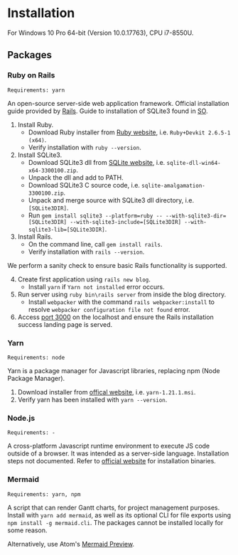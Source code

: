 # Installation

For Windows 10 Pro 64-bit (Version 10.0.17763), CPU i7-8550U.

## Packages

### Ruby on Rails
`Requirements: yarn`

An open-source server-side web application framework.
Official installation guide provided by [Rails](https://guides.rubyonrails.org/getting_started.html#installing-rails). Guide to installation of SQLite3 found in [SO](https://stackoverflow.com/a/16524605).

1. Install Ruby.
    + Download Ruby installer from [Ruby website](https://rubyinstaller.org/downloads/), i.e. `Ruby+Devkit 2.6.5-1 (x64)`.
    + Verify installation with `ruby --version`.
2. Install SQLite3.
    + Download SQLite3 dll from [SQLite website](https://www.sqlite.org/download.html), i.e. `sqlite-dll-win64-x64-3300100.zip`.
    + Unpack the dll and add to PATH.
    + Download SQLite3 C source code, i.e. `sqlite-amalgamation-3300100.zip`.
    + Unpack and merge source with SQLite3 dll directory, i.e. `[SQLite3DIR]`.
    + Run `gem install sqlite3 --platform=ruby -- --with-sqlite3-dir=[SQLite3DIR] --with-sqlite3-include=[SQLite3DIR] --with-sqlite3-lib=[SQLite3DIR]`.
3. Install Rails.
    + On the command line, call `gem install rails`.
    + Verify installation with `rails --version`.

We perform a sanity check to ensure basic Rails functionality is supported.

4. Create first application using `rails new blog`.
    + Install `yarn` if `Yarn not installed` error occurs.
5. Run server using `ruby bin\rails server` from inside the blog directory.
    - Install `webpacker` with the command `rails webpacker:install` to resolve `webpacker configuration file not found` error.
6. Access [port 3000](http://localhost:3000/) on the localhost and ensure the Rails installation success landing page is served.


### Yarn
`Requirements: node`

Yarn is a package manager for Javascript libraries, replacing npm (Node Package Manager).

1. Download installer from [offical website](https://yarnpkg.com/lang/en/docs/install/#windows-stable), i.e. `yarn-1.21.1.msi`.
2. Verify yarn has been installed with `yarn --version`.


### Node.js

`Requirements: -`

A cross-platform Javascript runtime environment to execute JS code outside of a browser.
It was intended as a server-side language.
Installation steps not documented. Refer to [official website](https://nodejs.org/en/) for installation binaries.

### Mermaid

`Requirements: yarn, npm`

A script that can render Gantt charts, for project management purposes. Install with `yarn add mermaid`, as well as its optional CLI for file exports using `npm install -g mermaid.cli`. The packages cannot be installed locally for some reason.

Alternatively, use Atom's [Mermaid Preview](https://atom.io/packages/atom-mermaid).
